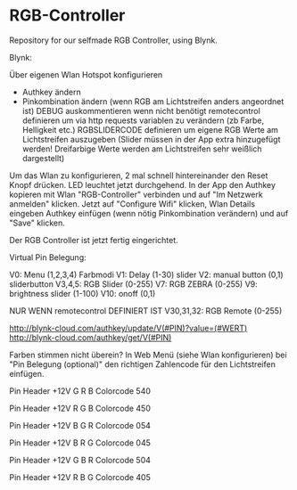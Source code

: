 # RGB-Controller
Repository for our selfmade RGB Controller, using Blynk.

Blynk:

Über eigenen Wlan Hotspot konfigurieren
 - Authkey ändern
 - Pinkombination ändern (wenn RGB am Lichtstreifen anders angeordnet ist)
DEBUG auskommentieren wenn nicht benötigt
remotecontrol definieren um via http requests variablen zu verändern (zb Farbe, Helligkeit etc.)
RGBSLIDERCODE definieren um eigene RGB Werte am Lichtstreifen auszugeben (Slider müssen in der App extra hinzugefügt werden! Dreifarbige Werte werden am Lichtstreifen sehr weißlich dargestellt)

Um das Wlan zu konfigurieren, 2 mal schnell hintereinander den Reset Knopf drücken.
LED leuchtet jetzt durchgehend.
In der App den Authkey kopieren
mit Wlan "RGB-Controller" verbinden und auf "Im Netzwerk anmelden" klicken.
Jetzt auf "Configure Wifi" klicken,
Wlan Details eingeben
Authkey einfügen
(wenn nötig Pinkombination verändern)
und auf "Save" klicken.

Der RGB Controller ist jetzt fertig eingerichtet.


Virtual Pin Belegung:

V0: 	Menu (1,2,3,4) Farbmodi
V1: 	Delay (1-30) slider
V2: 	manual button (0,1) sliderbutton
V3,4,5: RGB Slider (0-255) 
V7: 	RGB ZEBRA (0-255)
V9: 	brightness slider (1-100)
V10: 	onoff (0,1)

NUR WENN remotecontrol DEFINIERT IST
V30,31,32: 	RGB Remote (0-255)


http://blynk-cloud.com/authkey/update/V(#PIN)?value=(#WERT)
http://blynk-cloud.com/authkey/get/V(#PIN)


Farben stimmen nicht überein? In Web Menü (siehe Wlan konfigurieren) bei "Pin Belegung (optional)" den richtigen Zahlencode für den Lichtstreifen einfügen.

Pin Header  +12V G R B
Colorcode        540

Pin Header  +12V R G B
Colorcode        450

Pin Header  +12V B G R
Colorcode        054

Pin Header  +12V B R G
Colorcode        045

Pin Header  +12V G B R
Colorcode        504

Pin Header  +12V R B G
Colorcode        405

